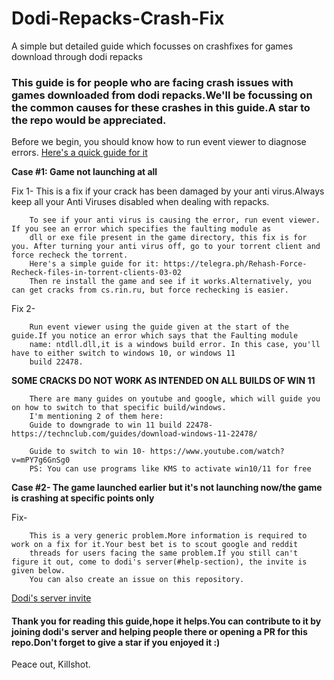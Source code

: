 # Dodi-Repacks-Crash-Fix
A simple but detailed guide which focusses on crashfixes for games download through dodi repacks


### This guide is for people who are facing crash issues with games downloaded from dodi repacks.We'll be focussing on the common causes for these crashes in this guide.A star to the repo would be appreciated.

Before we begin, you should know how to run event viewer to diagnose errors. [Here's a quick guide for it](https://pastebin.com/VxM1ZKW5)

**Case #1: Game not launching at all** 

Fix 1-
        This is a fix if your crack has been damaged by your anti virus.Always keep all your Anti Viruses disabled when 
        dealing with repacks. 
        
        To see if your anti virus is causing the error, run event viewer. If you see an error which specifies the faulting module as 
        dll or exe file present in the game directory, this fix is for you. After turning your anti virus off, go to your torrent client and force recheck the torrent.
        Here's a simple guide for it: https://telegra.ph/Rehash-Force-Recheck-files-in-torrent-clients-03-02
        Then re install the game and see if it works.Alternatively, you can get cracks from cs.rin.ru, but force rechecking is easier.

Fix 2-
       

        Run event viewer using the guide given at the start of the guide.If you notice an error which says that the Faulting module 
        name: ntdll.dll,it is a windows build error. In this case, you'll have to either switch to windows 10, or windows 11
        build 22478. 
**SOME CRACKS DO NOT WORK AS INTENDED ON ALL BUILDS OF WIN 11**

        There are many guides on youtube and google, which will guide you on how to switch to that specific build/windows.
        I'm mentioning 2 of them here: 
        Guide to downgrade to win 11 build 22478- https://technclub.com/guides/download-windows-11-22478/

        Guide to switch to win 10- https://www.youtube.com/watch?v=mPY7g6GnSg0 
        PS: You can use programs like KMS to activate win10/11 for free
**Case #2- 
        The game launched earlier but it's not launching now/the game is crashing at specific points only**

Fix-
        
        This is a very generic problem.More information is required to work on a fix for it.Your best bet is to scout google and reddit
        threads for users facing the same problem.If you still can't figure it out, come to dodi's server(#help-section), the invite is given below.
        You can also create an issue on this repository.
        
[Dodi's server invite](https://discord.gg/tBFvqdQjZe)

#### Thank you for reading this guide,hope it helps.You can contribute to it by joining dodi's server and helping people there or opening a PR for this repo.Don't forget to give a star if you enjoyed it :)   
Peace out,
Killshot.
      
